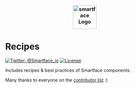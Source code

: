 <h3 align="center">
  <img height=75 src="https://raw.githubusercontent.com/smartface/sample-self-service/master/temp/smartface_logo.png" alt="smartface Logo" />
</h3>

# Recipes

[![Twitter: @Smartface_io](https://img.shields.io/badge/contact-@Smartface_io-blue.svg?style=flat)](https://twitter.com/smartface_io)
[![License](https://img.shields.io/badge/license-MIT-blue.svg?style=flat)](https://github.com/smartface/recipes/blob/master/LICENSE)

Includes recipes & best practices of Smartface components.


Many thanks to everyone on the [contributor
list](https://github.com/smartface/recipes/graphs/contributors) :)
